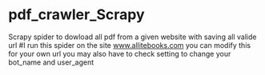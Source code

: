 # pdf_crawler_Scrapy
Scrapy spider to dowload all pdf from a given website with saving all valide url
#I run this spider on the site www.allitebooks.com
you can modify this for your own url 
you may also have to check setting to change your bot_name and user_agent
